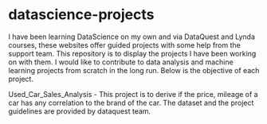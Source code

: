# datascience-projects

I have been learning DataScience on my own and via DataQuest and Lynda courses, these websites offer guided projects with some help from the support team. This repository is to display the projects I have been working on with them. I would like to contribute to data analysis and machine learning projects from scratch in the long run. Below is the objective of each project.

Used_Car_Sales_Analysis - This project is to derive if the price, mileage of a car has any correlation to the brand of the car. The dataset and the project guidelines are provided by dataquest team. 
